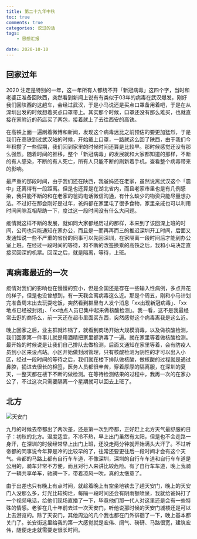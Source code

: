 ```yaml
---
title: 第二十九年中秋
toc: true
comments: true
categories: 说过的话
tags: 
	- 思想汇报

date: 2020-10-10
---
```

## 回家过年

2020 注定是特别的一年，这一年所有人都绕不开「新冠病毒」这四个字，当时和老婆正准备回陕西，突然看到新闻上说有有类似于03年的病毒在武汉爆发，刚好我们回陕西的这趟车，会经过武汉，于是小马说还是买点口罩备用着吧，于是在从深圳出发的时候想着买点口罩带上。其实那个时候，口罩还没有那么难买，也就直接在家附近的药店买了两包，接着就上了去往西安的高铁。

在高铁上面一遍刷着微博和新闻，发现这个病毒远比之前预估的要更加猛烈，于是我们在高铁到过武汉站的时候，开始戴上口罩，一路就这么回了陕西，由于我们今年积攒了一些假期，我们回到家里的时候时间还算是比较早。那时候感觉还没有那么强烈。随着时间的推移，整个「新冠病毒」的发展就和大家都知道的那样，不断的有人感染，不断的有人死亡，所有人只能不断的刷新着手机，查看整个病毒带来的影响。

最严重的那段时间，由于我们还在陕西，我爸妈还在老家，虽然说离武汉这个「震中」还离得有一段距离。但是也还算是在湖北省内，而且老家市里也是有几例感染，我只能不断的和在老家的爸妈电话微信沟通，有什么缺少的物资只能尽量想办法。不过好在那会刚好是过年，爸妈都在家里屯了很多食物，家里亲戚也可以利用时间间隙互相帮助一下，度过这一段时间没有什么大问题。

疫情就这样不断的发展，就如同大家都经历过的那样，本来到了该回深上班的时间，公司也只能通知在家办公，而且是一而再再而三的推迟深圳开工时间，后面又发通知说一些不严重的省份的同事可以先回深圳，在家隔离一段时间后才能到办公室上班。在经过一段时间的等待，和不断的改签换乘的高铁之后，我和小马决定直接买回深的机票。回深之后，就是隔离，等待，上班。

## 离病毒最近的一次

疫情对我们的影响也在慢慢的变小，但是全国还是存在一些输入性病例，多点开花的样子，但是也没曾想到，有一天我会离病毒这么近。那是个周五，刚和小马计划完准备周末出去玩耍吃饭，突然看到群里有人发个消息「xx出现新冠病毒」、「xx地点已经被封闭」、「xx地点人员已集中起来做核酸检测」。我一看，这不是我最经常去逛的商场么，前一天还在超市里面买东西，突然感觉这个病毒离我是这么近。

晚上回家之后，业主群就炸锅了，就看到商场开始大规模消毒，以及做核酸检测，我们回家第一件事儿就是用酒精把家里都消毒了一遍。就在家里等着做核酸检测。最开始的时候说是让我们自己排队去做检测，后面又通知在家里等着，会有防疫人员到小区来设点站。小区开始做封闭管理，只有核酸检测为阴性的才可以出入小区，经过一段时间的等待之后，我们就在楼下排队做核酸，做核酸的过程就是通过鼻腔，捅进去很长的棉签，医务人员都很辛苦，穿着厚厚的隔离服，在深圳的夏天，一整天都在楼下不断的做检测。在等待检测结果的过程中，我再一次的在家办公了，不过这次只需要隔离一个星期就可以回去上班了。

## 北方

![天安门](/images/tiananmen.jpg)

九月的时候去帝都出了两次差，还是第一次到帝都，正好赶上北方天气最舒服的日子：初秋的北方。温度适宜，不冷不热，早上出门虽然有太阳，但是也不会走路一身汗，在深圳的时候经常早上出门上班，还没走两分钟就开始满头大汗了。不过听帝都的同事说今年算是冷的比较早的了，往常还要更往后一段时间才会有这个天气。帝都的马路上都有自行车车道，不像深圳，深圳的自行车车道和自行车车道是公用的，骑车非常不方便，而且对行人来讲比较危险。有了自行车车道，晚上我骑了一辆共享单车，驰骋一下，带着凉风一吹，真的太惬意了。

由于出差也只有晚上有点时间，就趁着晚上有空坐地铁去了趟天安门，晚上的天安门人没那么多，灯光比较绚烂，每隔一段时间还会有阴雨额喷泉，我就给爸妈打了一个视频电话，给他们现场直播了一下，毕竟他们那一代人对这里还是会有一些特殊的情感。老爹在几十年前去过一次天安门，听他说那时候的天安门城楼还是可以上去游览的。除了天安门，其他周边的几个我也都在门外徘徊了一下，晚上基本都关门了。长安街这里给我的第一大感觉就是宏伟、阔气、磅礴、马路很宽，建筑宏伟，随便走走就需要走很长时间。

